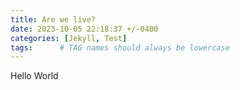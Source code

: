 ```yaml
---
title: Are we live?
date: 2023-10-05 22:18:37 +/-0400
categories: [Jekyll, Test]
tags:      # TAG names should always be lowercase
---
```

Hello World